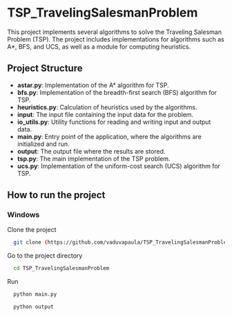 # TSP_TravelingSalesmanProblem
This project implements several algorithms to solve the Traveling Salesman Problem (TSP). The project includes implementations for algorithms such as A*, BFS, and UCS, as well as a module for computing heuristics.

## Project Structure
* **astar.py**: Implementation of the A* algorithm for TSP.
* **bfs.py**: Implementation of the breadth-first search (BFS) algorithm for TSP.
* **heuristics.py**: Calculation of heuristics used by the algorithms.
* **input**: The input file containing the input data for the problem.
* **io_utils.py**: Utility functions for reading and writing input and output data.
* **main.py**: Entry point of the application, where the algorithms are initialized and run.
* **output**: The output file where the results are stored.
* **tsp.py**: The main implementation of the TSP problem.
* **ucs.py**: Implementation of the uniform-cost search (UCS) algorithm for TSP.

## How to run the project

### Windows

Clone the project
```bash
  git clone (https://github.com/vaduvapaula/TSP_TravelingSalesmanProblem)
```

Go to the project directory

```bash
  cd TSP_TravelingSalesmanProblem
```

Run
```bash
  python main.py
```
```bash
  python output
```
